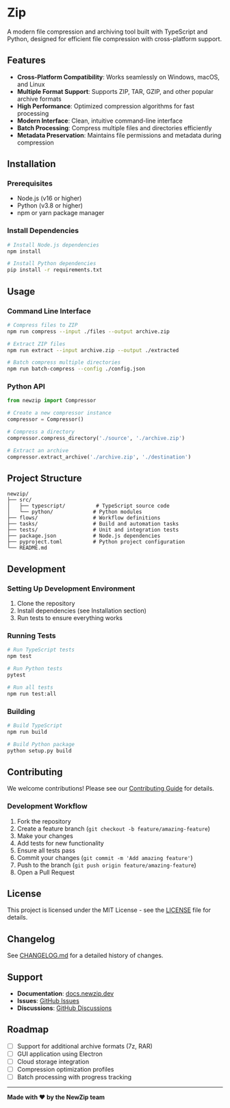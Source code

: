 # Zip

A modern file compression and archiving tool built with TypeScript and Python, designed for efficient file compression with cross-platform support.

## Features

- **Cross-Platform Compatibility**: Works seamlessly on Windows, macOS, and Linux
- **Multiple Format Support**: Supports ZIP, TAR, GZIP, and other popular archive formats
- **High Performance**: Optimized compression algorithms for fast processing
- **Modern Interface**: Clean, intuitive command-line interface
- **Batch Processing**: Compress multiple files and directories efficiently
- **Metadata Preservation**: Maintains file permissions and metadata during compression

## Installation

### Prerequisites

- Node.js (v16 or higher)
- Python (v3.8 or higher)
- npm or yarn package manager

### Install Dependencies

```bash
# Install Node.js dependencies
npm install

# Install Python dependencies
pip install -r requirements.txt
```

## Usage

### Command Line Interface

```bash
# Compress files to ZIP
npm run compress --input ./files --output archive.zip

# Extract ZIP files
npm run extract --input archive.zip --output ./extracted

# Batch compress multiple directories
npm run batch-compress --config ./config.json
```

### Python API

```python
from newzip import Compressor

# Create a new compressor instance
compressor = Compressor()

# Compress a directory
compressor.compress_directory('./source', './archive.zip')

# Extract an archive
compressor.extract_archive('./archive.zip', './destination')
```

## Project Structure

```
newzip/
├── src/
│   ├── typescript/          # TypeScript source code
│   └── python/             # Python modules
├── flows/                  # Workflow definitions
├── tasks/                  # Build and automation tasks
├── tests/                  # Unit and integration tests
├── package.json            # Node.js dependencies
├── pyproject.toml          # Python project configuration
└── README.md
```

## Development

### Setting Up Development Environment

1. Clone the repository
2. Install dependencies (see Installation section)
3. Run tests to ensure everything works

### Running Tests

```bash
# Run TypeScript tests
npm test

# Run Python tests
pytest

# Run all tests
npm run test:all
```

### Building

```bash
# Build TypeScript
npm run build

# Build Python package
python setup.py build
```

## Contributing

We welcome contributions! Please see our [Contributing Guide](CONTRIBUTING.md) for details.

### Development Workflow

1. Fork the repository
2. Create a feature branch (`git checkout -b feature/amazing-feature`)
3. Make your changes
4. Add tests for new functionality
5. Ensure all tests pass
6. Commit your changes (`git commit -m 'Add amazing feature'`)
7. Push to the branch (`git push origin feature/amazing-feature`)
8. Open a Pull Request

## License

This project is licensed under the MIT License - see the [LICENSE](LICENSE) file for details.

## Changelog

See [CHANGELOG.md](CHANGELOG.md) for a detailed history of changes.

## Support

- **Documentation**: [docs.newzip.dev](https://docs.newzip.dev)
- **Issues**: [GitHub Issues](https://github.com/your-org/newzip/issues)
- **Discussions**: [GitHub Discussions](https://github.com/your-org/newzip/discussions)

## Roadmap

- [ ] Support for additional archive formats (7z, RAR)
- [ ] GUI application using Electron
- [ ] Cloud storage integration
- [ ] Compression optimization profiles
- [ ] Batch processing with progress tracking

---

**Made with ❤️ by the NewZip team**